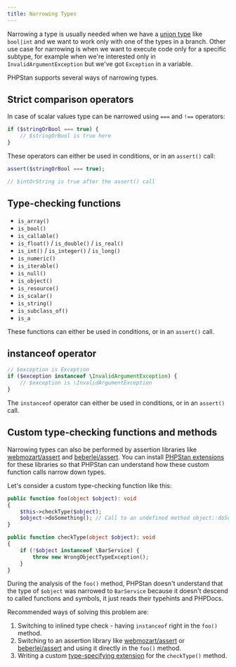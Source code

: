 ```yaml
---
title: Narrowing Types
---
```


Narrowing a type is usually needed when we have a [union type](/blog/union-types-vs-intersection-types) like `bool|int` and we want to work only with one of the types in a branch. Other use case for narrowing is when we want to execute code only for a specific subtype, for example when we're interested only in `InvalidArgumentException` but we've got `Exception` in a variable.

PHPStan supports several ways of narrowing types.

Strict comparison operators
----------------------

In case of scalar values type can be narrowed using `===` and `!==` operators:

```php
if ($stringOrBool === true) {
    // $stringOrBool is true here
}
```

These operators can either be used in conditions, or in an `assert()` call:

```php
assert($stringOrBool === true);

// $intOrString is true after the assert() call
```

Type-checking functions
----------------------

* `is_array()`
* `is_bool()`
* `is_callable()`
* `is_float()` / `is_double()` / `is_real()`
* `is_int()` / `is_integer()` / `is_long()`
* `is_numeric()`
* `is_iterable()`
* `is_null()`
* `is_object()`
* `is_resource()`
* `is_scalar()`
* `is_string()`
* `is_subclass_of()`
* `is_a`

These functions can either be used in conditions, or in an `assert()` call.

instanceof operator
----------------------

```php
// $exception is Exception
if ($exception instanceof \InvalidArgumentException) {
    // $exception is \InvalidArgumentException
}
```

The `instanceof` operator can either be used in conditions, or in an `assert()` call.

Custom type-checking functions and methods
----------------------

Narrowing types can also be performed by assertion libraries like [webmozart/assert](https://github.com/webmozart/assert) and [beberlei/assert](https://github.com/beberlei/assert). You can install [PHPStan extensions](/user-guide/extension-library) for these libraries so that PHPStan can understand how these custom function calls narrow down types.

Let's consider a custom type-checking function like this:

```php
public function foo(object $object): void
{
    $this->checkType($object);
    $object->doSomething(); // Call to an undefined method object::doSomething().
}

public function checkType(object $object): void
{
    if (!$object instanceof \BarService) {
        throw new WrongObjectTypeException();
    }
}
```

During the analysis of the `foo()` method, PHPStan doesn't understand that the type of `$object` was narrowed to `BarService` because it doesn't descend to called functions and symbols, it just reads their typehints and PHPDocs.

Recommended ways of solving this problem are:

1) Switching to inlined type check - having `instanceof` right in the `foo()` method.
2) Switching to an assertion library like [webmozart/assert](https://github.com/webmozart/assert) or [beberlei/assert](https://github.com/beberlei/assert) and using it directly in the `foo()` method.
3) Writing a custom [type-specifying extension](/developing-extensions/type-specifying-extensions) for the `checkType()` method.

